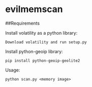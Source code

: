 # evilmemscan

##Requirements

Install volatility as a python library:
```
Download volatility and run setup.py
```

Install python-geoip library:
```
pip install python-geoip-geolite2
```

Usage:
```
python scan.py <memory image>
```
